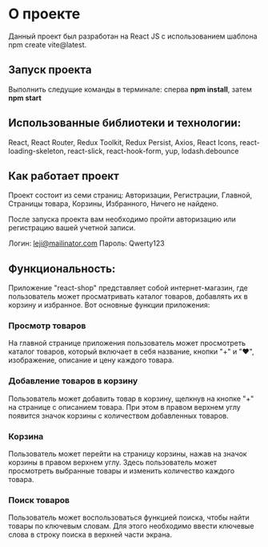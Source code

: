 # О проекте

Данный проект был разработан на React JS с использованием шаблона npm create vite@latest.

## Запуск проекта

Выполнить следущие команды в терминале: сперва **npm install**, затем **npm start** 

## Использованные библиотеки и технологии:

React, React Router, Redux Toolkit, Redux Persist, Axios, React Icons, react-loading-skeleton, react-slick, react-hook-form, yup, lodash.debounce

## Как работает проект

Проект состоит из семи страниц: Авторизации, Регистрации, Главной, Страницы товара, Корзины, Избранного, Ничего не найдено.

После запуска проекта вам необходимо пройти авторизацию или регистрацию вашей учетной записи.

Логин: leji@mailinator.com
Пароль: Qwerty123

## Функциональность:

Приложение "react-shop" представляет собой интернет-магазин, где пользователь может просматривать каталог товаров, добавлять их в корзину и избранное. Вот основные функции приложения:

### Просмотр товаров

На главной странице приложения пользователь может просмотреть каталог товаров, который включает в себя название, кнопки "+" и "♥", изображение, описание и цену каждого товара.

### Добавление товаров в корзину

Пользователь может добавить товар в корзину, щелкнув на кнопке "+" на странице с описанием товара. При этом в правом верхнем углу появится значок корзины с количеством добавленных товаров.

### Корзина

Пользователь может перейти на страницу корзины, нажав на значок корзины в правом верхнем углу. Здесь пользователь может просмотреть выбранные товары и изменить количество каждого товара.

### Поиск товаров
Пользователь может воспользоваться функцией поиска, чтобы найти товары по ключевым словам. Для этого необходимо ввести ключевые слова в строку поиска в верхней части экрана.

